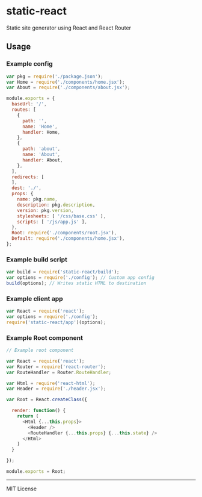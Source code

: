 # static-react

Static site generator using React and React Router

## Usage

### Example config

```js
var pkg = require('./package.json');
var Home = require('./components/home.jsx');
var About = require('./components/about.jsx');

module.exports = {
  baseUrl: '/',
  routes: [
    {
      path: '',
      name: 'Home',
      handler: Home,
    },
    {
      path: 'about',
      name: 'About',
      handler: About,
    },
  ],
  redirects: [
  ],
  dest: './',
  props: {
    name: pkg.name,
    description: pkg.description,
    version: pkg.version,
    stylesheets: [ '/css/base.css' ],
    scripts: [ '/js/app.js' ],
  },
  Root: require('./components/root.jsx'),
  Default: require('./components/home.jsx'),
};
```

### Example build script

```js
var build = require('static-react/build');
var options = require('./config'); // Custom app config
build(options); // Writes static HTML to destination
```

### Example client app

```js
var React = require('react');
var options = require('./config');
require('static-react/app')(options);
```


### Example Root component

```js
// Example root component

var React = require('react');
var Router = require('react-router');
var RouteHandler = Router.RouteHandler;

var Html = require('react-html');
var Header = require('./header.jsx');

var Root = React.createClass({

  render: function() {
    return (
      <Html {...this.props}>
        <Header />
        <RouteHandler {...this.props} {...this.state} />
      </Html>
    )
  }

});

module.exports = Root;
```

---

MIT License

